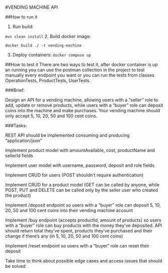 #VENDING MACHINE API

##How to run it

1. Run build: 

``
mvn clean install
``
2. Build docker image:

``
docker build ./ -t vending-machine
``

3. Deploy containers:
``
docker compose up
``

##How to test it
There are two ways to test it, after docker container is up an running you can use the postman collection in the project to test manually every endpoint you want or you can run the tests from classes OperationTests, ProductTests, UserTests.

###Brief:

Design an API for a vending machine, allowing users with a “seller” role to add, update or remove products, while users with a “buyer” role can deposit coins into the machine and make purchases. Your vending machine should only accept 5, 10, 20, 50 and 100 cent coins.


###Tasks:

REST API should be implemented consuming and producing “application/json”

Implement product model with amountAvailable, cost, productName and sellerId fields

Implement user model with username, password, deposit and role fields

Implement CRUD for users (POST shouldn’t require authentication)

Implement CRUD for a product model (GET can be called by anyone, while POST, PUT and DELETE can be called only by the seller user who created the product)

Implement /deposit endpoint so users with a  “buyer” role can deposit 5, 10, 20, 50 and 100 cent coins into their vending machine account

Implement /buy endpoint (accepts productId, amount of products) so users with a “buyer” role can buy products with the money they’ve deposited. API should return total they’ve spent, products they’ve purchased and their change if there’s any (in 5, 10, 20, 50 and 100 cent coins)

Implement /reset endpoint so users with a “buyer” role can reset their deposit

Take time to think about possible edge cases and access issues that should be solved


